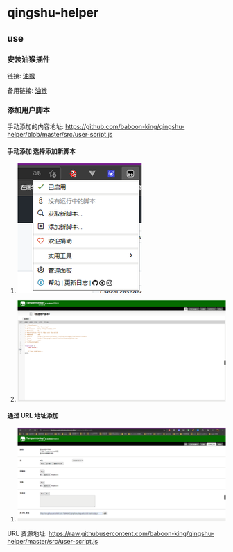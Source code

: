 # qingshu-helper

## use

### 安装油猴插件

链接: [油猴](https://microsoftedge.microsoft.com/addons/detail/tampermonkey/iikmkjmpaadaobahmlepeloendndfphd)

备用链接: [油猴](https://microsoftedge.microsoft.com/addons/search/Tampermonkey)

### 添加用户脚本

手动添加的内容地址: https://github.com/baboon-king/qingshu-helper/blob/master/src/user-script.js

#### 手动添加 选择添加新脚本

1. ![添加脚本](https://github.com/baboon-king/qingshu-helper/blob/master/src/img/use-step-1.png)

2. ![编辑页](https://github.com/baboon-king/qingshu-helper/blob/master/src/img/use-step-2.png?raw=true)

#### 通过 URL 地址添加

1. ![通过 URL 添加](https://github.com/baboon-king/qingshu-helper/blob/master/src/img/use-url.png?raw=true)

URL 资源地址: https://raw.githubusercontent.com/baboon-king/qingshu-helper/master/src/user-script.js
